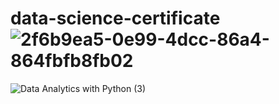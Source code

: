 # data-science-certificate![2f6b9ea5-0e99-4dcc-86a4-864fbfb8fb02](https://github.com/satwik8005/data-science-certificate/assets/143406522/cf05f630-1b05-46cb-ab63-be1d60790eee)

![Data Analytics with Python (3)](https://github.com/satwik8005/data-science-certificate/assets/143406522/7b01d0be-9eab-45ac-80f3-d35a9e9681a4)
